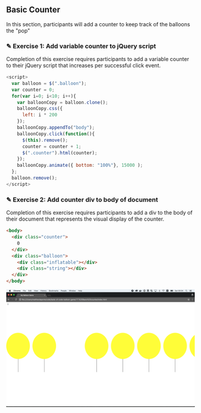 ## Basic Counter

In this section, participants will add a counter to keep track of the balloons
the "pop"

### ✎ Exercise 1: Add variable counter to jQuery script

Completion of this exercise requires participants to add a variable counter to
their jQuery script that increases per successful click event.

```javascript
<script>
  var balloon = $(".balloon");
  var counter = 0;
  for(var i=0; i<10; i++){
    var balloonCopy = balloon.clone();
    balloonCopy.css({
      left: i * 200
    });
    balloonCopy.appendTo("body");
    balloonCopy.click(function(){
      $(this).remove();
      counter = counter + 1;
      $(".counter").html(counter);
    });
    balloonCopy.animate({ bottom: "100%"}, 15000 );
  };
  balloon.remove();
</script>
```

### ✎ Exercise 2: Add counter div to body of document

Completion of this exercise requires participants to add a div to the body of their
document that represents the visual display of the counter.

```html
<body>
  <div class="counter">
    0
  </div>
  <div class="balloon">
    <div class="inflatable"></div>
    <div class="string"></div>
  </div>
</body>
```

![](https://raw.githubusercontent.com/Codaisseur/taste-of-code-balloon-game/master/Screenshots/basic_counter.png)
